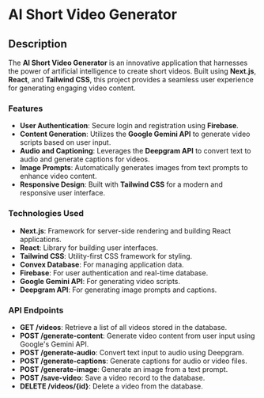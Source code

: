 # AI Short Video Generator

## Description

The **AI Short Video Generator** is an innovative application that harnesses the power of artificial intelligence to create short videos. Built using **Next.js**, **React**, and **Tailwind CSS**, this project provides a seamless user experience for generating engaging video content.

### Features

- **User  Authentication**: Secure login and registration using **Firebase**.
- **Content Generation**: Utilizes the **Google Gemini API** to generate video scripts based on user input.
- **Audio and Captioning**: Leverages the **Deepgram API** to convert text to audio and generate captions for videos.
- **Image Prompts**: Automatically generates images from text prompts to enhance video content.
- **Responsive Design**: Built with **Tailwind CSS** for a modern and responsive user interface.

### Technologies Used

- **Next.js**: Framework for server-side rendering and building React applications.
- **React**: Library for building user interfaces.
- **Tailwind CSS**: Utility-first CSS framework for styling.
- **Convex Database**: For managing application data.
- **Firebase**: For user authentication and real-time database.
- **Google Gemini API**: For generating video scripts.
- **Deepgram API**: For generating image prompts and captions.

### API Endpoints

- **GET /videos**: Retrieve a list of all videos stored in the database.
- **POST /generate-content**: Generate video content from user input using Google's Gemini API.
- **POST /generate-audio**: Convert text input to audio using Deepgram.
- **POST /generate-captions**: Generate captions for audio or video files.
- **POST /generate-image**: Generate an image from a text prompt.
- **POST /save-video**: Save a video record to the database.
- **DELETE /videos/{id}**: Delete a video from the database.
